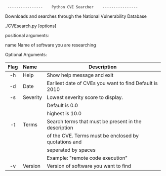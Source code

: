      ----------------    Python CVE Searcher    ----------------
  Downloads and searches through the National Vulnerability Database

  ./CVEsearch.py <name> [options]


positional arguments:

  name                  Name of software you are researching

Optional Arguments:


| Flag | Name     |       Description          |
|:----:|:------   | -------------------------- |
|  -h  | Help     | Show help message and exit |
|  -d  | Date     | Earliest date of CVEs you want to find Default is 2010 |
|  -s  | Severity | Lowest severity score to display. |
|	   |          |		Default is 0.0  |
|	   |          |		highest is 10.0 |
|  -t  | Terms    | Search terms that must be present in the description |
|	   |          |	    of the CVE. Terms must be enclosed by quotations and |
|	   |          |	    seperated by spaces |
|	   |          |	Example: "remote code execution" |
|  -v  | Version  | Version of software you want to find |